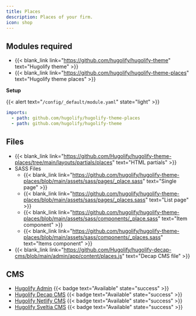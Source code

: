 ```yaml
---
title: Places
description: Places of your firm.
icon: shop
---
```


## Modules required

- {{< blank_link link="https://github.com/hugolify/hugolify-theme" text="Hugolify theme" >}}
- {{< blank_link link="https://github.com/hugolify/hugolify-theme-places" text="Hugolify theme places" >}}

**Setup**

{{< alert text="`/config/_default/module.yaml`" state="light" >}}

```yml
imports:
  - path: github.com/hugolify/hugolify-theme-places
  - path: github.com/hugolify/hugolify-theme
```

## Files

- {{< blank_link link="https://github.com/Hugolify/hugolify-theme-places/tree/main/layouts/partials/places" text="HTML partials" >}}
- SASS Files
  - {{< blank_link link="https://github.com/hugolify/hugolify-theme-places/blob/main/assets/sass/pages/_place.sass" text="Single page" >}}
  - {{< blank_link link="https://github.com/hugolify/hugolify-theme-places/blob/main/assets/sass/pages/_places.sass" text="List page" >}}
  - {{< blank_link link="https://github.com/hugolify/hugolify-theme-places/blob/main/assets/sass/components/_place.sass" text="Item component" >}}
  - {{< blank_link link="https://github.com/hugolify/hugolify-theme-places/blob/main/assets/sass/components/_places.sass" text="Items component" >}}
- {{< blank_link link="https://github.com/Hugolify/hugolify-decap-cms/blob/main/admin/app/content/places.js" text="Decap CMS file" >}}

## CMS

- [Hugolify Admin](/docs/cms/admin/) {{< badge text="Available" state="success" >}}
- [Hugolify Decap CMS](/docs/cms/decap-cms/) {{< badge text="Available" state="success" >}}
- [Hugolify Netlify CMS](/docs/cms/netlify-cms/) {{< badge text="Available" state="success" >}}
- [Hugolify Sveltia CMS](/docs/cms/sveltia-cms/) {{< badge text="Available" state="success" >}}
